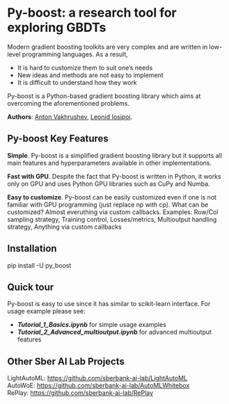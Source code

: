# Py-boost: a research tool for exploring GBDTs

Modern gradient boosting toolkits are very complex and are written in low-level programming languages. As a result,

* It is hard to customize them to suit one’s needs 
* New ideas and methods are not easy to implement
* It is difficult to understand how they work

Py-boost is a Python-based gradient boosting library which aims at overcoming the aforementioned problems. 

**Authors**: [Anton Vakhrushev](https://kaggle.com/btbpanda), [Leonid Iosipoi](http://iosipoi.com/).


## Py-boost Key Features

**Simple**. Py-boost is a simplified gradient boosting library but it supports all main features and hyperparameters available in other implementations.

**Fast with GPU**. Despite the fact that Py-boost is written in Python, it works only on GPU and uses Python GPU libraries such as CuPy and Numba.

**Easy to customize**. Py-boost can be easily customized even if one is not familiar with GPU programming (just replace np with cp).  What can be customized? Almost everuthing via custom callbacks. Examples: Row/Col sampling strategy, Training control, Losses/metrics, Multioutput handling strategy, Anything via custom callbacks


## Installation

pip install -U py_boost


## Quick tour

Py-boost is easy to use since it has similar to scikit-learn interface. For usage example please see:

* ***Tutorial_1_Basics.ipynb*** for simple usage examples
* ***Tutorial_2_Advanced_multioutput.ipynb*** for advanced multioutput features



## Other Sber AI Lab Projects
LightAutoML: https://github.com/sberbank-ai-lab/LightAutoML  
AutoWoE: https://github.com/sberbank-ai-lab/AutoMLWhitebox  
RePlay: https://github.com/sberbank-ai-lab/RePlay  


